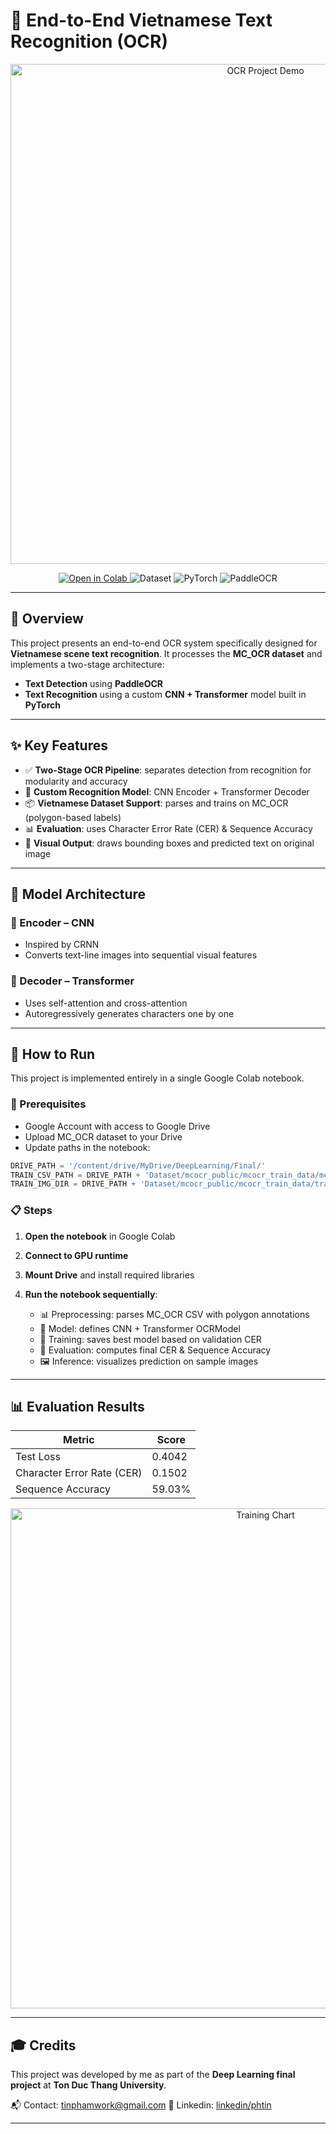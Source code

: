 
# 🧾 End-to-End Vietnamese Text Recognition (OCR)

<p align="center">
  <img src="https://i.imgur.com/your-ocr-demo.gif" alt="OCR Project Demo" width="800"/>
  <!-- Gợi ý: ảnh GIF mô tả từ ảnh gốc → phát hiện → nhận dạng text -->
</p>

<p align="center">
  <a href="https://colab.research.google.com/github/your-username/your-repo/blob/main/Task2.ipynb" target="_blank">
    <img src="https://colab.research.google.com/assets/colab-badge.svg" alt="Open in Colab"/>
  </a>
  <img src="https://img.shields.io/badge/Dataset-MC_OCR-blue" alt="Dataset">
  <img src="https://img.shields.io/badge/Framework-PyTorch-orange" alt="PyTorch">
  <img src="https://img.shields.io/badge/Detector-PaddleOCR-red" alt="PaddleOCR">
</p>

---

## 🧠 Overview

This project presents an end-to-end OCR system specifically designed for **Vietnamese scene text recognition**. It processes the **MC_OCR dataset** and implements a two-stage architecture:

- **Text Detection** using **PaddleOCR**
- **Text Recognition** using a custom **CNN + Transformer** model built in **PyTorch**

---

## ✨ Key Features

- ✅ **Two-Stage OCR Pipeline**: separates detection from recognition for modularity and accuracy  
- 🧠 **Custom Recognition Model**: CNN Encoder + Transformer Decoder  
- 📦 **Vietnamese Dataset Support**: parses and trains on MC_OCR (polygon-based labels)  
- 📊 **Evaluation**: uses Character Error Rate (CER) & Sequence Accuracy  
- 🎯 **Visual Output**: draws bounding boxes and predicted text on original image

---

## 🧱 Model Architecture

### 🔹 Encoder – CNN

- Inspired by CRNN
- Converts text-line images into sequential visual features

### 🔹 Decoder – Transformer

- Uses self-attention and cross-attention
- Autoregressively generates characters one by one

---

## 🚀 How to Run

This project is implemented entirely in a single Google Colab notebook.

### 🔧 Prerequisites

- Google Account with access to Google Drive
- Upload MC_OCR dataset to your Drive
- Update paths in the notebook:

```python
DRIVE_PATH = '/content/drive/MyDrive/DeepLearning/Final/'
TRAIN_CSV_PATH = DRIVE_PATH + 'Dataset/mcocr_public/mcocr_train_data/mcocr_train_df.csv'
TRAIN_IMG_DIR = DRIVE_PATH + 'Dataset/mcocr_public/mcocr_train_data/train_images/'
````

### 📋 Steps

1. **Open the notebook** in Google Colab
2. **Connect to GPU runtime**
3. **Mount Drive** and install required libraries
4. **Run the notebook sequentially**:

   * 📊 Preprocessing: parses MC\_OCR CSV with polygon annotations
   * 🧠 Model: defines CNN + Transformer OCRModel
   * 🔁 Training: saves best model based on validation CER
   * 🧪 Evaluation: computes final CER & Sequence Accuracy
   * 🖼️ Inference: visualizes prediction on sample images

---

## 📊 Evaluation Results

| Metric                     | Score        |
| -------------------------- | ------------ |
| Test Loss                  |    0.4042    |
| Character Error Rate (CER) |    0.1502    |
| Sequence Accuracy          |    59.03%    |

<p align="center">
  <img src="https://cdn.discordapp.com/attachments/1242824807456964762/1387845524958216212/tai_xuong.png?ex=685ed35e&is=685d81de&hm=dad41c83febc8d054b0fcbbc73dcf4b0b278bf887ce8b0b573773b820efdbcd5&" alt="Training Chart" width="800"/>
</p>

---


## 🎓 Credits

This project was developed by me as part of the **Deep Learning final project** at **Ton Duc Thang University**.

📬 Contact: [tinphamwork@gmail.com](mailto:tinphamwork@gmail.com)
🔗 Linkedin: [linkedin/phtin](https://www.linkedin.com/in/phtin/)

---






